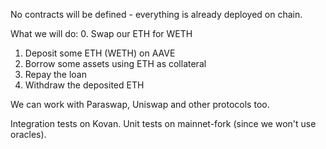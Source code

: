 No contracts will be defined - everything is already deployed on chain.

What we will do:
0. Swap our ETH for WETH
1. Deposit some ETH (WETH) on AAVE
2. Borrow some assets using ETH as collateral
3. Repay the loan
4. Withdraw the deposited ETH

We can work with Paraswap, Uniswap and other protocols too.

Integration tests on Kovan.
Unit tests on mainnet-fork (since we won't use oracles).